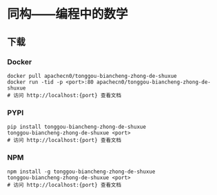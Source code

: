 # 同构——编程中的数学

## 下载

### Docker

```
docker pull apachecn0/tonggou-biancheng-zhong-de-shuxue
docker run -tid -p <port>:80 apachecn0/tonggou-biancheng-zhong-de-shuxue
# 访问 http://localhost:{port} 查看文档
```

### PYPI

```
pip install tonggou-biancheng-zhong-de-shuxue
tonggou-biancheng-zhong-de-shuxue <port>
# 访问 http://localhost:{port} 查看文档
```

### NPM

```
npm install -g tonggou-biancheng-zhong-de-shuxue
tonggou-biancheng-zhong-de-shuxue <port>
# 访问 http://localhost:{port} 查看文档
```